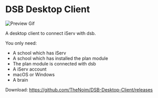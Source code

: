# DSB Desktop Client


![Preview Gif](https://github.com/{user}/{repo}/raw/master/Preview.gif)  
  
A desktop client to connect iServ with dsb.  

You only need:
* A school which has iServ
* A school which has installed the plan module
* The plan module is connected with dsb
* A iServ account
* macOS or Windows
* A brain

Download: 
https://github.com/TheNoim/DSB-Desktop-Client/releases